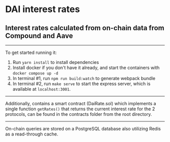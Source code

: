 # DAI interest rates

## Interest rates calculated from on-chain data from Compound and Aave

<hr>

To get started running it:

1. Run `yarn install` to install dependencies
2. Install docker if you don't have it already, and start the containers with `docker compose up -d`
3. In terminal #1, run `npm run build:watch` to generate webpack bundle
4. In terminal #2, run `make serve` to start the express server, which is available at `localhost:3001`.

<hr>

Additionally, contains a smart contract (DaiRate.sol) which implements a single function `getRates()` that returns the current interest
rate for the 2 protocols, can be found in the contracts folder from the root directory.

<hr>

On-chain queries are stored on a PostgreSQL database also utilizing Redis as a read-through cache.
